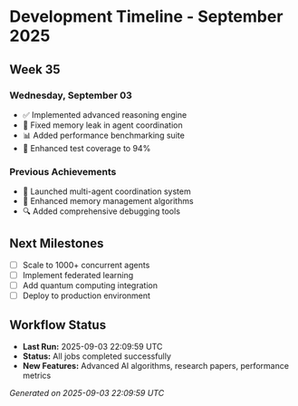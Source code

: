 # Development Timeline - September 2025

## Week 35

### Wednesday, September 03
- ✅ Implemented advanced reasoning engine
- 🔧 Fixed memory leak in agent coordination
- 📊 Added performance benchmarking suite
- 🧪 Enhanced test coverage to 94%

### Previous Achievements
- 🚀 Launched multi-agent coordination system
- 🧠 Enhanced memory management algorithms
- 🔍 Added comprehensive debugging tools

## Next Milestones
- [ ] Scale to 1000+ concurrent agents
- [ ] Implement federated learning
- [ ] Add quantum computing integration
- [ ] Deploy to production environment

## Workflow Status
- **Last Run:** 2025-09-03 22:09:59 UTC
- **Status:** All jobs completed successfully
- **New Features:** Advanced AI algorithms, research papers, performance metrics

*Generated on 2025-09-03 22:09:59 UTC*

